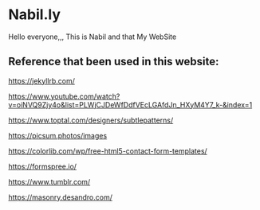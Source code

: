 # Nabil.ly
Hello everyone,,, This is Nabil and that My WebSite

Reference that been used in this website:
-------------------------------------------
https://jekyllrb.com/

https://www.youtube.com/watch?v=oiNVQ9Zjy4o&list=PLWjCJDeWfDdfVEcLGAfdJn_HXyM4Y7_k-&index=1

https://www.toptal.com/designers/subtlepatterns/

https://picsum.photos/images

https://colorlib.com/wp/free-html5-contact-form-templates/

https://formspree.io/

https://www.tumblr.com/

https://masonry.desandro.com/